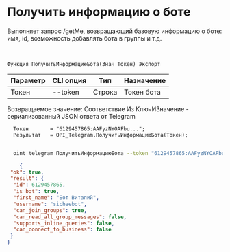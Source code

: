﻿---
sidebar_position: 1
---

# Получить информацию о боте
 Выполняет запрос /getMe, возвращающий базовую информацию о боте: имя, id, возможность добавлять бота в группы и т.д.


<br/>


`Функция ПолучитьИнформациюБота(Знач Токен) Экспорт`

  | Параметр | CLI опция | Тип | Назначение |
  |-|-|-|-|
  | Токен | --token | Строка | Токен бота |

  
  Возвращаемое значение:   Соответствие Из КлючИЗначение - сериализованный JSON ответа от Telegram





```bsl title="Пример кода"
  Токен       = "6129457865:AAFyzNYOAFbu...";
  Результат   = OPI_Telegram.ПолучитьИнформациюБота(Токен);
```
	


```sh title="Пример команды CLI"
    
  oint telegram ПолучитьИнформациюБота --token "6129457865:AAFyzNYOAFbu..."

```

```json title="Результат"
    {
 "ok": true,
 "result": {
  "id": 6129457865,
  "is_bot": true,
  "first_name": "Бот Виталий",
  "username": "sicheebot",
  "can_join_groups": true,
  "can_read_all_group_messages": false,
  "supports_inline_queries": false,
  "can_connect_to_business": false
 }
}
```
